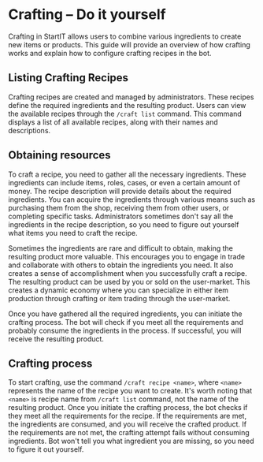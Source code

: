 
# Crafting – Do it yourself

Crafting in StartIT allows users to combine various ingredients to create new items or products. This guide will provide
an overview of how crafting works and explain how to configure crafting recipes in the bot.

## Listing Crafting Recipes

Crafting recipes are created and managed by administrators. These recipes define the required ingredients and the
resulting product. Users can view the available recipes through the `/craft list` command. This command displays a list
of all available recipes, along with their names and descriptions.

## Obtaining resources

To craft a recipe, you need to gather all the necessary ingredients. These ingredients can include items, roles,
cases, or even a certain amount of money. The recipe description will provide details about the required ingredients.
You can acquire the ingredients through various means such as purchasing them from the shop, receiving them from other
users, or completing specific tasks. Administrators sometimes don't say all the ingredients in the recipe description,
so you need to figure out yourself what items you need to craft the recipe.

Sometimes the ingredients are rare and difficult to obtain, making the resulting product more valuable.
This encourages you to engage in trade and collaborate with others to obtain the ingredients you need. It also
creates a sense of accomplishment when you successfully craft a recipe. The resulting product can be used by you
or sold on the user-market. This creates a dynamic economy where you can specialize in either item production through
crafting or item trading through the user-market.

Once you have gathered all the required ingredients, you can initiate the crafting process. The bot will check if
you meet all the requirements and probably consume the ingredients in the process. If successful, you will receive
the resulting product.

## Crafting process

To start crafting, use the command `/craft recipe <name>`, where `<name>` represents the name of the recipe you want to
create. It's worth noting that `<name>` is recipe name from `/craft list` command, not the name of the resulting
product. Once you initiate the crafting process, the bot checks if they meet all the requirements for
the recipe. If the requirements are met, the ingredients are consumed, and you will receive the crafted product.
If the requirements are not met, the crafting attempt fails without consuming ingredients. Bot won't tell you what
ingredient you are missing, so you need to figure it out yourself.
